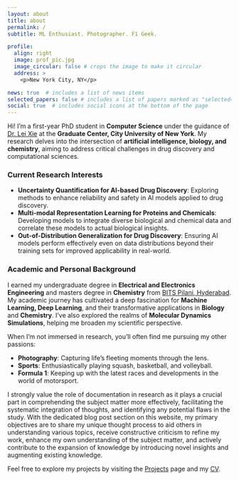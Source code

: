 ```yaml
---
layout: about
title: about
permalink: /
subtitle: ML Enthusiast. Photographer. F1 Geek.

profile:
  align: right
  image: prof_pic.jpg
  image_circular: false # crops the image to make it circular
  address: >
    <p>New York City, NY</p>

news: true  # includes a list of news items
selected_papers: false # includes a list of papers marked as "selected={true}"
social: true  # includes social icons at the bottom of the page
---
```


Hi! I’m a first-year PhD student in **Computer Science** under the guidance of [Dr. Lei Xie](http://compsci.hunter.cuny.edu/~leixie/) at the **Graduate Center, City University of New York**. My research delves into the intersection of **artificial intelligence, biology, and chemistry**, aiming to address critical challenges in drug discovery and computational sciences.

### Current Research Interests

- **Uncertainty Quantification for AI-based Drug Discovery**: Exploring methods to enhance reliability and safety in AI models applied to drug discovery.
- **Multi-modal Representation Learning for Proteins and Chemicals**: Developing models to integrate diverse biological and chemical data and correlate these models to actual biological insights.
- **Out-of-Distribution Generalization for Drug Discovery**: Ensuring AI models perform effectively even on data distributions beyond their training sets for improved applicability in real-world.

### Academic and Personal Background

I earned my undergraduate degree in **Electrical and Electronics Engineering** and masters degree in **Chemistry** from [BITS Pilani, Hyderabad](https://www.bits-pilani.ac.in/hyderabad/). My academic journey has cultivated a deep fascination for **Machine Learning, Deep Learning**, and their transformative applications in **Biology** and **Chemistry**. I’ve also explored the realms of **Molecular Dynamics Simulations**, helping me broaden my scientific perspective.

When I’m not immersed in research, you’ll often find me pursuing my other passions:
- **Photography**: Capturing life’s fleeting moments through the lens.
- **Sports**: Enthusiastically playing squash, basketball, and volleyball.
- **Formula 1**: Keeping up with the latest races and developments in the world of motorsport.

I strongly value the role of documentation in research as it plays a crucial part in comprehending the subject matter more effectively, facilitating the systematic integration of thoughts, and identifying any potential flaws in the study. With the dedicated blog post section on this website, my primary objectives are to share my unique thought process to aid others in understanding various topics, receive constructive criticism to refine my work, enhance my own understanding of the subject matter, and actively contribute to the expansion of knowledge by introducing novel insights and augmenting existing knowledge.

Feel free to explore my projects by visiting the [Projects](https://amiteshbadkul.github.io/projects/) page and my [CV](https://amiteshbadkul.github.io/cv/).
